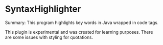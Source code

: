 SyntaxHighlighter
=================

Summary:
This program highlights key words in Java wrapped in code tags.

This plugin is experimental and was created for learning purposes.  There are some issues with styling for quotations.
